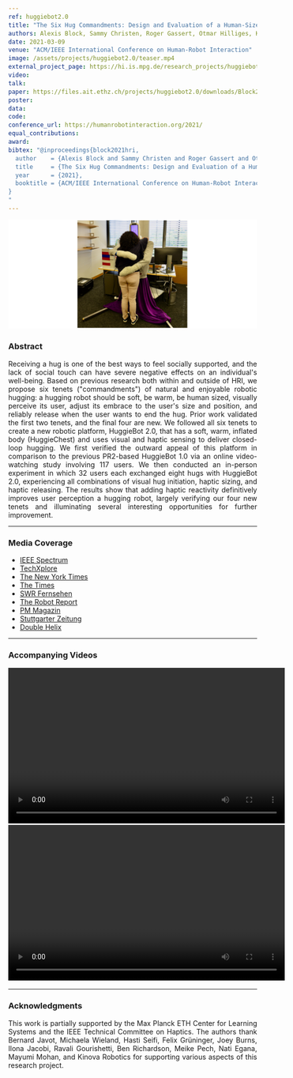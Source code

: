 ```yaml
---
ref: huggiebot2.0
title: "The Six Hug Commandments: Design and Evaluation of a Human-Sized Hugging Robot with Visual and Haptic Perception"
authors: Alexis Block, Sammy Christen, Roger Gassert, Otmar Hilliges, Katherine Kuchenbecker
date: 2021-03-09
venue: "ACM/IEEE International Conference on Human-Robot Interaction"
image: /assets/projects/huggiebot2.0/teaser.mp4
external_project_page: https://hi.is.mpg.de/research_projects/huggiebot-2-0-a-more-huggable-robot
video: 
talk: 
paper: https://files.ait.ethz.ch/projects/huggiebot2.0/downloads/Block21-HRI-Commandments.pdf
poster: 
data: 
code: 
conference_url: https://humanrobotinteraction.org/2021/
equal_contributions: 
award: 
bibtex: "@inproceedings{block2021hri,
  author    = {Alexis Block and Sammy Christen and Roger Gassert and Otmar Hilliges and Katherine J. Kuchenbecker},
  title     = {The Six Hug Commandments: Design and Evaluation of a Human-Sized Hugging Robot with Visual and Haptic Perception},
  year      = {2021},
  booktitle = {ACM/IEEE International Conference on Human-Robot Interaction}
}
"
---
```


<img class="fullcol" src="/assets/projects/huggiebot2.0/huggiebot2.0.png" alt="Teaser-Picture" />
    

<h3>Abstract</h3>
<p align="justify">
Receiving a hug is one of the best ways to feel socially supported, and the lack of social touch can have severe negative effects on an individual's well-being. Based on previous research both within and outside of HRI, we propose six tenets ("commandments") of natural and enjoyable robotic hugging: a hugging robot should be soft, be warm, be human sized, visually perceive its user, adjust its embrace to the user's size and position, and reliably release when the user wants to end the hug. Prior work validated the first two tenets, and the final four are new. We followed all six tenets to create a new robotic platform, HuggieBot 2.0, that has a soft, warm, inflated body (HuggieChest) and uses visual and haptic sensing to deliver closed-loop hugging. We first verified the outward appeal of this platform in comparison to the previous PR2-based HuggieBot 1.0 via an online video-watching study involving 117 users. We then conducted an in-person experiment in which 32 users each exchanged eight hugs with HuggieBot 2.0, experiencing all combinations of visual hug initiation, haptic sizing, and haptic releasing. The results show that adding haptic reactivity definitively improves user perception a hugging robot, largely verifying our four new tenets and illuminating several interesting opportunities for further improvement.</p>
<hr />
    

<h3>Media Coverage</h3>
<ul class="bullets">
    <li> <a a class="a-text-ext" href="https://spectrum.ieee.org/robot-hugs" target="_blank"> IEEE Spectrum </a></li>
    <li> <a a class="a-text-ext" href="https://techxplore.com/news/2021-02-huggiebot-soft-human-size-robot-users.html" target="_blank"> TechXplore </a></li>
    <li> <a a class="a-text-ext" href="https://www.nytimes.com/2020/10/16/well/live/hugs-hugging-pandemic.html" target="_blank"> The New York Times</a></li>
    <li> <a a class="a-text-ext" href="https://www.thetimes.co.uk/article/strong-and-non-clingy-robots-give-the-best-hugs-study-reveals-huggiebot-pdx566xk0" target="_blank"> The Times </a></li>
    <li> <a a class="a-text-ext" href="https://www.swrfernsehen.de/landesschau-bw/landesschau-baden-wuerttemberg-vom-1512021-100.html" target="_blank"> SWR Fernsehen </a></li>
    <li> <a a class="a-text-ext" href="https://www.therobotreport.com/eth-zurich-human-machine-trust-robotic-hug/?fbclid=IwAR2A7oYl0jmgxCG3mp3uc4kfKIRTDlARnesb3TRz6XsTsvdyIzpcxM7q9ik"> The Robot Report </a></li>
    <li> <a a class="a-text-ext" href="https://ait.ethz.ch/projects/2021/huggiebot2.0/downloads/pm_huggiebot.pdf"> PM Magazin </a></li>
    <li> <a a class="a-text-ext" href="https://ait.ethz.ch/projects/2021/huggiebot2.0/downloads/stuttgart_news.pdf"> Stuttgarter Zeitung </a></li>
    <li> <a a class="a-text-ext" href="https://ait.ethz.ch/projects/2021/huggiebot2.0/downloads/doublehelix.pdf"> Double Helix </a></li>
</ul>
<hr />


<h3>Accompanying Videos</h3>
<div class="video" align="center">
<video width="560" height="315" src="https://files.ait.ethz.ch/projects/huggiebot2.0/downloads/huggiebot_1.mp4" frameborder="0" allowfullscreen controls></video>
</div>
<div class="video" align="center">
<video width="560" height="315" src="https://files.ait.ethz.ch/projects/huggiebot2.0/downloads/huggiebot_2.mp4" frameborder="0" allowfullscreen controls></video>
</div>
<hr />
    

<h3>Acknowledgments</h3>
<p align="justify">
This work is partially supported by the Max Planck ETH Center for Learning Systems and the IEEE Technical Committee on Haptics. The authors thank Bernard Javot, Michaela Wieland, Hasti Seifi, Felix Grüninger, Joey Burns, Ilona Jacobi, Ravali Gourishetti, Ben Richardson, Meike Pech, Nati Egana, Mayumi Mohan, and Kinova Robotics for supporting various aspects of this research project.
</p>
